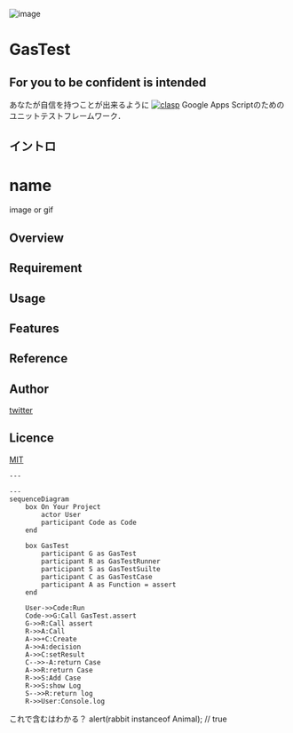 ![image](https://github.com/Tsukimori-Izumi/GasTest/assets/39443516/c1274240-42a7-4d3d-b4fc-77bdf134ca53)




# GasTest
## For you to be confident is intended
あなたが自信を持つことが出来るように
[![clasp](https://img.shields.io/badge/built%20with-clasp-4285f4.svg)](https://github.com/google/clasp)
Google Apps Scriptのためのユニットテストフレームワーク．

## イントロ

# name

image or gif

## Overview

## Requirement

## Usage

## Features

## Reference

## Author

[twitter](https://twitter.com/Kotabrog)

## Licence

[MIT](https://......)

```mermaid
---

---
sequenceDiagram
    box On Your Project
        actor User
        participant Code as Code
    end
    
    box GasTest
        participant G as GasTest
        participant R as GasTestRunner
        participant S as GasTestSuilte 
        participant C as GasTestCase
        participant A as Function = assert
    end

    User->>Code:Run
    Code->>G:Call GasTest.assert
    G->>R:Call assert
    R->>A:Call
    A->>+C:Create
    A->>A:decision
    A->>C:setResult
    C-->>-A:return Case
    A->>R:return Case
    R->>S:Add Case
    R->>S:show Log
    S-->>R:return log
    R->>User:Console.log
```

これで含むはわかる？
alert(rabbit instanceof Animal); // true
